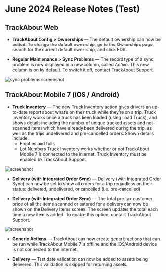 # June 2024 Release Notes (Test)


## TrackAbout Web

* **TrackAbout Config > Ownerships** — The default ownership  can now be edited. To change the default ownership, go to the Ownerships page, search for the current default ownership, and click EDIT.

* **Regular Maintenance > Sync Problems** — The record type of a sync problem is now displayed in a new column, called *Action*. This new column is on by default. To switch it off, contact TrackAbout Support.

![sync problems screenshot](https://supportkb.trackabout.com/Content/Resources/Images/image1588.png)



## TrackAbout Mobile 7 (iOS / Android)

 * **Truck Inventory** — The new Truck Inventory action gives drivers an up-to-date report about what’s on their truck while they’re on a trip. 
Truck Inventory works once a truck has been loaded (using Load Truck), and shows details including  the number of unique tracked assets and not-scanned items which have  already been delivered during the trip, as well as the trips undelivered and pre-cancelled orders.
Shown details include:
	 * Empties and fulls 
	 * Lot Numbers
Truck Inventory works whether or not TrackAbout Mobile 7 is connected to the internet.
Truck Inventory must be enabled by TrackAbout Support.

![screenshot](https://supportkb.trackabout.com/Content/Resources/Images/image1590.png)


* **Delivery (with Integrated Order Sync)** — Delivery (with Integrated Order Sync) can now be set to show all orders for a trip regardless on their status: delivered, undelivered, or cancelled (i.e. pre-cancelled). 

* **Delivery (with Integrated Order Sync)** — The total pre-tax customer price of all the items scanned or entered for a delivery can now be shown on the Delivery Items screen. The screen updates the total each time a new item is added. 
To enable this option, contact TrackAbout Support.

![screenshot](https://supportkb.trackabout.com/Content/Resources/Images/image1589.png)

* **Generic Actions** — TrackAbout can now create generic actions that can be run while TrackAbout Mobile 7 is offline and the iOS/Android device is not connected to the internet. 

* **Delivery** —  Test date validation can now be added to assets being delivered. This validation is skipped for returning assets. 



